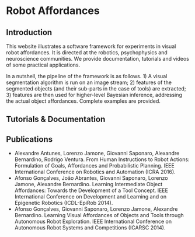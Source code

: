 # Robot Affordances

## Introduction

This website illustrates a software framework for experiments in visual robot affordances. It is directed at the robotics, psychophysics and neuroscience communities. We provide documentation, tutorials and videos of some practical applications.

In a nutshell, the pipeline of the framework is as follows. 1) A visual segmentation algorithm is run on an image stream; 2) features of the segmented objects (and their sub-parts in the case of tools) are extracted; 3) features are then used for higher-level Bayesian inference, addressing the actual object affordances. Complete examples are provided.

## Tutorials & Documentation

## Publications

* Alexandre Antunes, Lorenzo Jamone, Giovanni Saponaro, Alexandre Bernardino, Rodrigo Ventura. From Human Instructions to Robot Actions: Formulation of Goals, Affordances and Probabilistic Planning. IEEE International Conference on Robotics and Automation (ICRA 2016).
* Afonso Gonçalves, João Abrantes, Giovanni Saponaro, Lorenzo Jamone, Alexandre Bernardino. Learning Intermediate Object Affordances: Towards the Development of a Tool Concept. IEEE International Conference on Development and Learning and on Epigenetic Robotics (ICDL-EpiRob 2014).
* Afonso Gonçalves, Giovanni Saponaro, Lorenzo Jamone, Alexandre Bernardino. Learning Visual Affordances of Objects and Tools through Autonomous Robot Exploration. IEEE International Conference on Autonomous Robot Systems and Competitions (ICARSC 2014).
